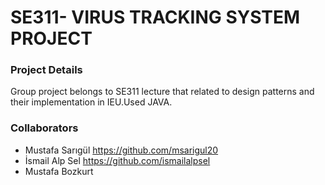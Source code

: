 # SE311- VIRUS TRACKING SYSTEM PROJECT

### Project Details
Group project belongs to SE311 lecture that related to design patterns and their implementation in IEU.Used JAVA.

### Collaborators
* Mustafa Sarıgül https://github.com/msarigul20
* İsmail Alp Sel https://github.com/ismailalpsel
* Mustafa Bozkurt
